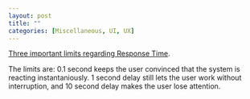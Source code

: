 ```yaml
---
layout: post
title: ""
categories: [Miscellaneous, UI, UX]
---
```

[Three important limits regarding Response Time](https://www.nngroup.com/articles/response-times-3-important-limits/).

The limits are: 0.1 second keeps the user convinced that the system is reacting instantaniously. 1 second delay still lets the user work without interruption, and 10 second delay makes the user lose attention.
